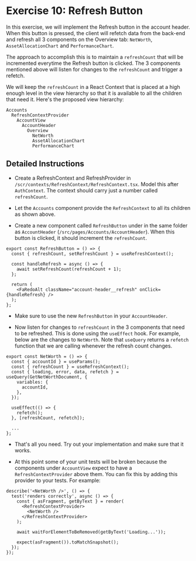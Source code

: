 # Exercise 10: Refresh Button

In this exercise, we will implement the Refresh button in the account header.
When this button is pressed, the client will refetch data from the back-end and
refresh all 3 components on the Overview tab: `NetWorth`, `AssetAllocationChart`
and `PerformanceChart`.

The approach to accomplish this is to maintain a `refreshCount` that will be
incremented everytime the Refresh button is clicked. The 3 components mentioned
above will listen for changes to the `refreshCount` and trigger a refetch.

We will keep the `refreshCount` in a React Context that is placed at a high
enough level in the view hierarchy so that it is available to all the children
that need it. Here's the proposed view hierarchy:

```text
Accounts
  RefreshContextProvider
    AccountView
      AccountHeader
        Overview
          NetWorth
          AssetAllocationChart
          PerformanceChart
```

## Detailed Instructions

- Create a RefreshContext and RefreshProvider in
  `/scr/contexts/RefreshContext/RefreshContext.tsx`. Model this after
  `AuthContext`. The context should carry just a number called `refreshCount`.

- Let the `Accounts` component provide the `RefreshContext` to all its children
  as shown above.

- Create a new component called `RefreshButton` under in the same folder as
  `AccountHeader` (`/src/pages/Accounts/AccountHeader`). When this button is
  clicked, it should increment the `refreshCount`.

```tsx
export const RefreshButton = () => {
  const { refreshCount, setRefreshCount } = useRefreshContext();

  const handleRefresh = async () => {
    await setRefreshCount(refreshCount + 1);
  };

  return (
    <FaRedoAlt className="account-header__refresh" onClick={handleRefresh} />
  );
};
```

- Make sure to use the new `RefreshButton` in your `AccountHeader`.

- Now listen for changes to `refreshCount` in the 3 components that need to be
  refreshed. This is done using the `useEffect` hook. For example, below are the
  changes to `NetWorth`. Note that `useQuery` returns a `refetch` function that
  we are calling whenever the refresh count changes.

```tsx
export const NetWorth = () => {
  const { accountId } = useParams();
  const { refreshCount } = useRefreshContext();
  const { loading, error, data, refetch } = useQuery(GetNetWorthDocument, {
    variables: {
      accountId,
    },
  });

  useEffect(() => {
    refetch();
  }, [refreshCount, refetch]);

  ...
};
```

- That's all you need. Try out your implementation and make sure that it works.

- At this point some of your unit tests will be broken because the components
  under `AccountView` expect to have a `RefreshContextProvider` above them. You
  can fix this by adding this provider to your tests. For example:

```tsx
describe('<NetWorth />', () => {
  test('renders correctly', async () => {
    const { asFragment, getByText } = render(
      <RefreshContextProvider>
        <NetWorth />
      </RefreshContextProvider>
    );

    await waitForElementToBeRemoved(getByText('Loading...'));

    expect(asFragment()).toMatchSnapshot();
  });
});
```
